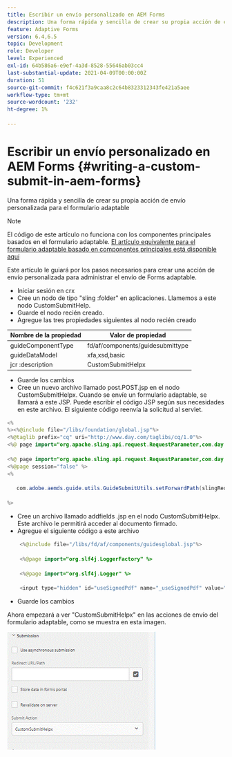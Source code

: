 ```yaml
---
title: Escribir un envío personalizado en AEM Forms
description: Una forma rápida y sencilla de crear su propia acción de envío personalizada para el formulario adaptable
feature: Adaptive Forms
version: 6.4,6.5
topic: Development
role: Developer
level: Experienced
exl-id: 64b586a6-e9ef-4a3d-8528-55646ab03cc4
last-substantial-update: 2021-04-09T00:00:00Z
duration: 51
source-git-commit: f4c621f3a9caa8c2c64b8323312343fe421a5aee
workflow-type: tm+mt
source-wordcount: '232'
ht-degree: 1%

---
```


# Escribir un envío personalizado en AEM Forms {#writing-a-custom-submit-in-aem-forms}

Una forma rápida y sencilla de crear su propia acción de envío personalizada para el formulario adaptable

>[!NOTE]
>El código de este artículo no funciona con los componentes principales basados en el formulario adaptable.
>[El artículo equivalente para el formulario adaptable basado en componentes principales está disponible aquí](https://experienceleague.adobe.com/docs/experience-manager-learn/cloud-service/forms/custom-submit-headless-forms/custom-submit-service.html?lang=en)


Este artículo le guiará por los pasos necesarios para crear una acción de envío personalizada para administrar el envío de Forms adaptable.

* Iniciar sesión en crx
* Cree un nodo de tipo &quot;sling :folder&quot; en aplicaciones. Llamemos a este nodo CustomSubmitHelp.
* Guarde el nodo recién creado.
* Agregue las tres propiedades siguientes al nodo recién creado

| Nombre de la propiedad | Valor de propiedad |
|----------------    | ---------------------------------|
| guideComponentType | fd/af/components/guidesubmittype |
| guideDataModel | xfa,xsd,basic |
| jcr :description | CustomSubmitHelpx |


* Guarde los cambios
* Cree un nuevo archivo llamado post.POST.jsp en el nodo CustomSubmitHelpx. Cuando se envíe un formulario adaptable, se llamará a este JSP. Puede escribir el código JSP según sus necesidades en este archivo. El siguiente código reenvía la solicitud al servlet.

```java
<%
%><%@include file="/libs/foundation/global.jsp"%>
<%@taglib prefix="cq" uri="http://www.day.com/taglibs/cq/1.0"%>
<%@ page import="org.apache.sling.api.request.RequestParameter,com.day.cq.wcm.api.WCMMode,com.adobe.forms.common.submitutils.CustomParameterRequest,com.adobe.aemds.guide.submitutils.*" %>

<%@ page import="org.apache.sling.api.request.RequestParameter,com.day.cq.wcm.api.WCMMode" %>
<%@page session="false" %>
<%

   com.adobe.aemds.guide.utils.GuideSubmitUtils.setForwardPath(slingRequest,"/bin/storeafsubmission",null,null);

%>
```

* Cree un archivo llamado addfields .jsp en el nodo CustomSubmitHelpx. Este archivo le permitirá acceder al documento firmado.
* Agregue el siguiente código a este archivo

```java
    <%@include file="/libs/fd/af/components/guidesglobal.jsp"%>

    <%@page import="org.slf4j.LoggerFactory" %>

    <%@page import="org.slf4j.Logger" %>

    <input type="hidden" id="useSignedPdf" name="_useSignedPdf" value=""/>;
```

* Guarde los cambios

Ahora empezará a ver &quot;CustomSubmitHelpx&quot; en las acciones de envío del formulario adaptable, como se muestra en esta imagen.

![Formulario adaptable con envío personalizado](assets/capture-2.gif)
